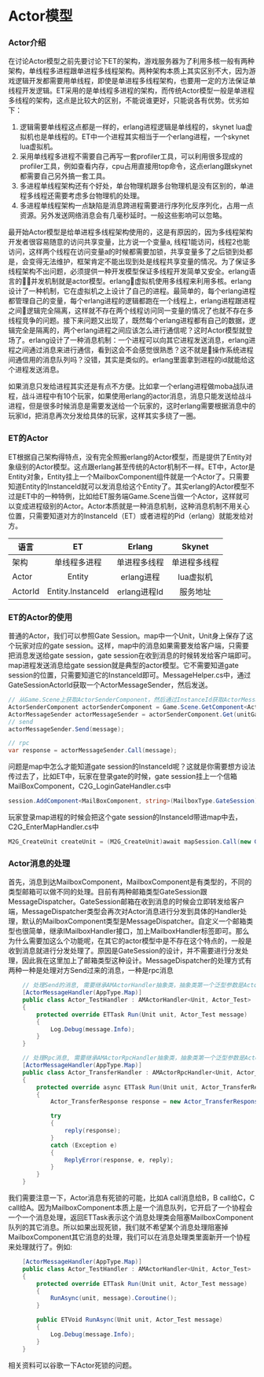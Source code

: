 # Actor模型
### Actor介绍
在讨论Actor模型之前先要讨论下ET的架构，游戏服务器为了利用多核一般有两种架构，单线程多进程跟单进程多线程架构。两种架构本质上其实区别不大，因为游戏逻辑开发都需要用单线程，即使是单进程多线程架构，也要用一定的方法保证单线程开发逻辑。ET采用的是单线程多进程的架构，而传统Actor模型一般是单进程多线程的架构，这点是比较大的区别，不能说谁更好，只能说各有优势。优劣如下：  
1. 逻辑需要单线程这点都是一样的，erlang进程逻辑是单线程的，skynet lua虚拟机也是单线程的。ET中一个进程其实相当于一个erlang进程，一个skynet lua虚拟机。  
2. 采用单线程多进程不需要自己再写一套profiler工具，可以利用很多现成的profiler工具，例如查看内存，cpu占用直接用top命令，这点erlang跟skynet都需要自己另外搞一套工具。  
3. 多进程单线程架构还有个好处，单台物理机跟多台物理机是没有区别的，单进程多线程还需要考虑多台物理机的处理。  
4. 多进程单线程架构一点缺陷是消息跨进程需要进行序列化反序列化，占用一点资源。另外发送网络消息会有几毫秒延时。一般这些影响可以忽略。  

最开始Actor模型是给单进程多线程架构使用的，这是有原因的，因为多线程架构开发者很容易随意的访问共享变量，比方说一个变量a, 线程1能访问，线程2也能访问，这样两个线程在访问变量a的时候都需要加锁，共享变量多了之后锁到处都是，会变得无法维护，框架肯定不能出现到处是线程共享变量的情况。为了保证多线程架构不出问题，必须提供一种开发模型保证多线程开发简单又安全。erlang语言的并发机制就是actor模型。erlang虚拟机使用多线程来利用多核。erlang设计了一种机制，它在虚拟机之上设计了自己的进程。最简单的，每个erlang进程都管理自己的变量，每个erlang进程的逻辑都跑在一个线程上，erlang进程跟进程之间逻辑完全隔离，这样就不存在两个线程访问同一变量的情况了也就不存在多线程竞争的问题。接下来问题又出现了，既然每个erlang进程都有自己的数据，逻辑完全是隔离的，两个erlang进程之间应该怎么进行通信呢？这时Actor模型就登场了。erlang设计了一种消息机制：一个进程可以向其它进程发送消息，erlang进程之间通过消息来进行通信，看到这会不会感觉很熟悉？这不就是操作系统进程间通信用的消息队列吗？没错，其实是类似的。erlang里面拿到进程的id就能给这个进程发送消息。   

如果消息只发给进程其实还是有点不方便。比如拿一个erlang进程做moba战队进程，战斗进程中有10个玩家，如果使用erlang的actor消息，消息只能发送给战斗进程，但是很多时候消息是需要发送给一个玩家的，这时erlang需要根据消息中的玩家Id，把消息再次分发给具体的玩家，这样其实多绕了一圈。

### ET的Actor
ET根据自己架构得特点，没有完全照搬erlang的Actor模型，而是提供了Entity对象级别的Actor模型。这点跟erlang甚至传统的Actor机制不一样。ET中，Actor是Entity对象，Entity挂上一个MailboxComponent组件就是一个Actor了。只需要知道Entity的InstanceId就可以发消息给这个Entity了。其实erlang的Actor模型不过是ET中的一种特例，比如给ET服务端Game.Scene当做一个Actor，这样就可以变成进程级别的Actor。Actor本质就是一种消息机制，这种消息机制不用关心位置，只需要知道对方的InstanceId（ET）或者进程的Pid（erlang）就能发给对方。

| 语言 | ET | Erlang | Skynet |
| -- | :--: | :--: | :--: |
| 架构 |  单线程多进程 | 单进程多线程 | 单进程多线程 |
| Actor |  Entity | erlang进程 | lua虚拟机 |
| ActorId |  Entity.InstanceId | erlang进程Id | 服务地址 |

### ET的Actor的使用
普通的Actor，我们可以参照Gate Session。map中一个Unit，Unit身上保存了这个玩家对应的gate session。这样，map中的消息如果需要发给客户端，只需要把消息发送给gate session，gate session在收到消息的时候转发给客户端即可。map进程发送消息给gate session就是典型的actor模型。它不需要知道gate session的位置，只需要知道它的InstanceId即可。MessageHelper.cs中，通过GateSessionActorId获取一个ActorMessageSender，然后发送。
```csharp
// 从Game.Scene上获取ActorSenderComponent，然后通过InstanceId获取ActorMessageSender
ActorSenderComponent actorSenderComponent = Game.Scene.GetComponent<ActorSenderComponent>();
ActorMessageSender actorMessageSender = actorSenderComponent.Get(unitGateComponent.GateSessionActorId);
// send
actorMessageSender.Send(message);

// rpc
var response = actorMessageSender.Call(message);
```

问题是map中怎么才能知道gate session的InstanceId呢？这就是你需要想方设法传过去了，比如ET中，玩家在登录gate的时候，gate session挂上一个信箱MailBoxComponent，C2G_LoginGateHandler.cs中
```csharp
session.AddComponent<MailBoxComponent, string>(MailboxType.GateSession);
```
玩家登录map进程的时候会把这个gate session的InstanceId带进map中去，C2G_EnterMapHandler.cs中
```csharp
M2G_CreateUnit createUnit = (M2G_CreateUnit)await mapSession.Call(new G2M_CreateUnit() { PlayerId = player.Id, GateSessionId = session.InstanceId });
```

### Actor消息的处理
首先，消息到达MailboxComponent，MailboxComponent是有类型的，不同的类型邮箱可以做不同的处理。目前有两种邮箱类型GateSession跟MessageDispatcher。GateSession邮箱在收到消息的时候会立即转发给客户端，MessageDispatcher类型会再次对Actor消息进行分发到具体的Handler处理，默认的MailboxComponent类型是MessageDispatcher。自定义一个邮箱类型也很简单，继承IMailboxHandler接口，加上MailboxHandler标签即可。那么为什么需要加这么个功能呢，在其它的actor模型中是不存在这个特点的，一般是收到消息就进行分发处理了。原因是GateSession的设计，并不需要进行分发处理，因此我在这里加上了邮箱类型这种设计。MessageDispatcher的处理方式有两种一种是处理对方Send过来的消息，一种是rpc消息  
```csharp
    // 处理Send的消息, 需要继承AMActorHandler抽象类，抽象类第一个泛型参数是Actor的类型，第二个参数是消息的类型
	[ActorMessageHandler(AppType.Map)]
	public class Actor_TestHandler : AMActorHandler<Unit, Actor_Test>
	{
		protected override ETTask Run(Unit unit, Actor_Test message)
		{
			Log.Debug(message.Info);
		}
	}

    // 处理Rpc消息, 需要继承AMActorRpcHandler抽象类，抽象类第一个泛型参数是Actor的类型，第二个参数是消息的类型，第三个参数是返回消息的类型
    [ActorMessageHandler(AppType.Map)]
	public class Actor_TransferHandler : AMActorRpcHandler<Unit, Actor_TransferRequest, Actor_TransferResponse>
	{
		protected override async ETTask Run(Unit unit, Actor_TransferRequest message, Action<Actor_TransferResponse> reply)
		{
			Actor_TransferResponse response = new Actor_TransferResponse();

			try
			{
				reply(response);
			}
			catch (Exception e)
			{
				ReplyError(response, e, reply);
			}
		}
	}
```

我们需要注意一下，Actor消息有死锁的可能，比如A call消息给B，B call给C，C call给A。因为MailboxComponent本质上是一个消息队列，它开启了一个协程会一个一个消息处理，返回ETTask表示这个消息处理类会阻塞MailboxComponent队列的其它消息。所以如果出现死锁，我们就不希望某个消息处理阻塞掉MailboxComponent其它消息的处理，我们可以在消息处理类里面新开一个协程来处理就行了。例如:
```csharp
	[ActorMessageHandler(AppType.Map)]
	public class Actor_TestHandler : AMActorHandler<Unit, Actor_Test>
	{
		protected override ETTask Run(Unit unit, Actor_Test message)
		{
			RunAsync(unit, message).Coroutine();
		}

        public ETVoid RunAsync(Unit unit, Actor_Test message)
        {
            Log.Debug(message.Info);
        }
	}
```
相关资料可以谷歌一下Actor死锁的问题。


